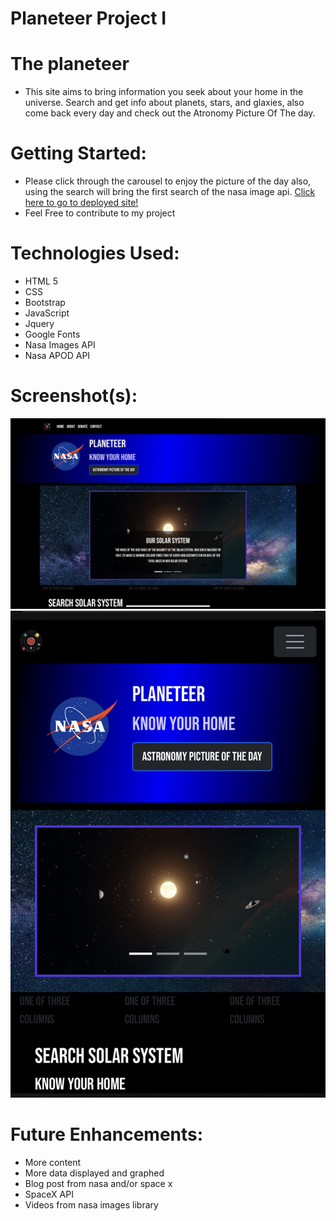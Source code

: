 # Planeteer Project  I
# The planeteer 
* This site aims to bring information you seek about your home in the universe. Search and get info about planets, stars, and glaxies, also come back every day and check out the Atronomy Picture Of The day. 

# Getting Started: 
* Please click through the carousel to enjoy the picture of the day
also, using the search will bring the first search of the nasa image api.
[Click here to go to deployed site!](https://angry-fermat-671a4b.netlify.app/?fname=London&lname=Get+Info)
* Feel Free to contribute to my project


# Technologies Used: 
* HTML 5
* CSS 
* Bootstrap
* JavaScript
* Jquery
* Google Fonts
* Nasa Images API
* Nasa APOD API


# Screenshot(s): 

![Screen Shot](img/IMG_0317.jpg?raw=true "desktop view")
![Screen Shot](img/IMG_0262.jpg?raw=true "mobile view")




# Future Enhancements: 
* More content 
* More data displayed and graphed 
* Blog post from nasa and/or space x 
* SpaceX API
* Videos from nasa images library